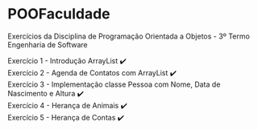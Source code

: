 # POOFaculdade <br>
Exercícios da Disciplina de Programação Orientada a Objetos - 3º Termo Engenharia de Software

Exercício 1 - Introdução ArrayList :heavy_check_mark:	<br>
Exercício 2 - Agenda de Contatos com ArrayList :heavy_check_mark:	<br>
Exercício 3 - Implementação classe Pessoa com Nome, Data de Nascimento e Altura :heavy_check_mark: <br>
Exercício 4 - Herança de Animais :heavy_check_mark:	<br>
Exercício 5 - Herança de Contas :heavy_check_mark:	<br>
